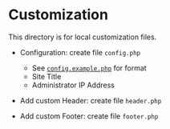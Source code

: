 # Customization

This directory is for local customization files.

* Configuration: create file `config.php`

  * See [`config.example.php`](https://github.com/attogram/currency-exchange-rates/tree/master/custom/config.example.php) for format
  * Site Title
  * Administrator IP Address

* Add custom Header: create file `header.php`

* Add custom Footer: create file `footer.php`
